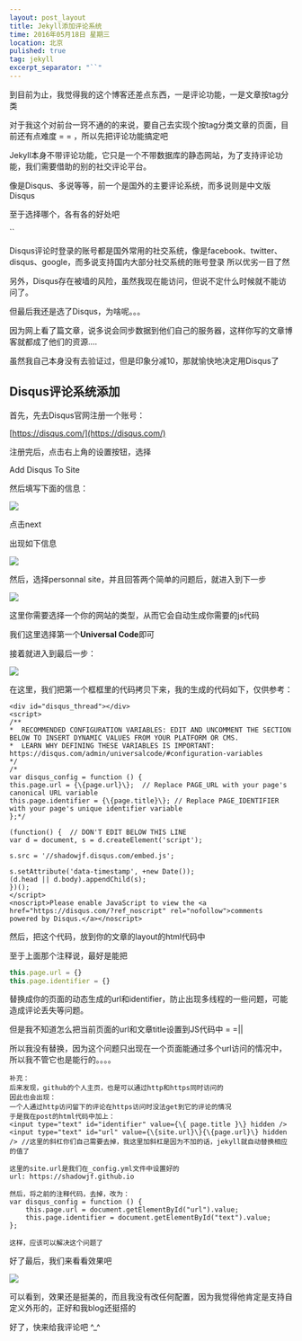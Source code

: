 ```yaml
---
layout: post_layout
title: Jekyll添加评论系统
time: 2016年05月18日 星期三
location: 北京
pulished: true
tag: jekyll
excerpt_separator: "``"
---
```



到目前为止，我觉得我的这个博客还差点东西，一是评论功能，一是文章按tag分类

对于我这个对前台一窍不通的的来说，要自己去实现个按tag分类文章的页面，目前还有点难度 = = ，所以先把评论功能搞定吧

Jekyll本身不带评论功能，它只是一个不带数据库的静态网站，为了支持评论功能，我们需要借助的别的社交评论平台。

像是Disqus、多说等等，前一个是国外的主要评论系统，而多说则是中文版Disqus

至于选择哪个，各有各的好处吧

``

Disqus评论时登录的账号都是国外常用的社交系统，像是facebook、twitter、disqus、google，而多说支持国内大部分社交系统的账号登录
所以优劣一目了然

另外，Disqus存在被墙的风险，虽然我现在能访问，但说不定什么时候就不能访问了。

但最后我还是选了Disqus，为啥呢。。。

因为网上看了篇文章，说多说会同步数据到他们自己的服务器，这样你写的文章博客就都成了他们的资源....

虽然我自己本身没有去验证过，但是印象分减10，那就愉快地决定用Disqus了

Disqus评论系统添加
----
首先，先去Disqus官网注册一个账号：

[https://disqus.com/](https://disqus.com/)

注册完后，点击右上角的设置按钮，选择

Add Disqus To Site

然后填写下面的信息：

![](https://github.com/shadowJF/shadowjf.github.com/blob/master/_assets/4.jpg?raw=true)

点击next

出现如下信息

![](https://github.com/shadowJF/shadowjf.github.com/blob/master/_assets/5.jpg?raw=true)

然后，选择personnal site，并且回答两个简单的问题后，就进入到下一步

![](https://github.com/shadowJF/shadowjf.github.com/blob/master/_assets/6.jpg?raw=true)

这里你需要选择一个你的网站的类型，从而它会自动生成你需要的js代码

我们这里选择第一个**Universal Code**即可

接着就进入到最后一步：

![](https://github.com/shadowJF/shadowjf.github.com/blob/master/_assets/7.jpg?raw=true)

在这里，我们把第一个框框里的代码拷贝下来，我的生成的代码如下，仅供参考：

    <div id="disqus_thread"></div>
    <script>
    /**
    *  RECOMMENDED CONFIGURATION VARIABLES: EDIT AND UNCOMMENT THE SECTION BELOW TO INSERT DYNAMIC VALUES FROM YOUR PLATFORM OR CMS.
    *  LEARN WHY DEFINING THESE VARIABLES IS IMPORTANT: https://disqus.com/admin/universalcode/#configuration-variables
    */
    /*
    var disqus_config = function () {
    this.page.url = {\{page.url}\};  // Replace PAGE_URL with your page's canonical URL variable
    this.page.identifier = {\{page.title}\}; // Replace PAGE_IDENTIFIER with your page's unique identifier variable
    };*/
    
    (function() {  // DON'T EDIT BELOW THIS LINE
    var d = document, s = d.createElement('script');
    
    s.src = '//shadowjf.disqus.com/embed.js';
    
    s.setAttribute('data-timestamp', +new Date());
    (d.head || d.body).appendChild(s);
    })();
    </script>
    <noscript>Please enable JavaScript to view the <a href="https://disqus.com/?ref_noscript" rel="nofollow">comments powered by Disqus.</a></noscript>


然后，把这个代码，放到你的文章的layout的html代码中

至于上面那个注释说，最好是能把

```js
this.page.url = {}
this.page.identifier = {}
```

替换成你的页面的动态生成的url和identifier，防止出现多线程的一些问题，可能造成评论丢失等问题。

但是我不知道怎么把当前页面的url和文章title设置到JS代码中 = =||

所以我没有替换，因为这个问题只出现在一个页面能通过多个url访问的情况中，所以我不管它也是能行的。。。。


	补充：
	后来发现，github的个人主页，也是可以通过http和https同时访问的
	因此也会出现：
	一个人通过http访问留下的评论在https访问时没法get到它的评论的情况
	于是我在post的html代码中加上：
	<input type="text" id="identifier" value={\{ page.title }\} hidden />
	<input type="text" id="url" value={\{site.url}\}{\{page.url}\} hidden /> //这里的斜杠你们自己需要去掉，我这里加斜杠是因为不加的话，jekyll就自动替换相应的值了

	这里的site.url是我们在_config.yml文件中设置好的
	url: https://shadowjf.github.io
	
	然后，将之前的注释代码，去掉，改为：
	var disqus_config = function () {
        this.page.url = document.getElementById("url").value;  
        this.page.identifier = document.getElementById("text").value; 
    };

	这样，应该可以解决这个问题了

好了最后，我们来看看效果吧

![](https://github.com/shadowJF/shadowjf.github.com/blob/master/_assets/8.jpg?raw=true)

可以看到，效果还是挺美的，而且我没有改任何配置，因为我觉得他肯定是支持自定义外形的，正好和我blog还挺搭的

好了，快来给我评论吧  ^_^